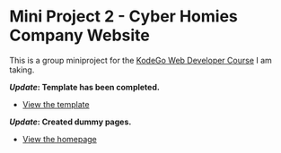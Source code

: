 # Mini Project 2 - Cyber Homies Company Website

This is a group miniproject for the [KodeGo Web Developer Course](https://kodego.ph/courses/1) I am taking.

**_Update_: Template has been completed.**

* [View the template](template.html)

**_Update_: Created dummy pages.**

* [View the homepage](home.html)


